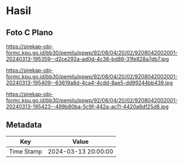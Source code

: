 # Hasil

## Foto C Plano

https://sirekap-obj-formc.kpu.go.id/bb30/pemilu/ppwp/92/08/04/20/02/9208042002001-20240313-195359--d2ce292a-ad0d-4c38-bd86-31fe828a7db7.jpg

https://sirekap-obj-formc.kpu.go.id/bb30/pemilu/ppwp/92/08/04/20/02/9208042002001-20240313-195409--63619a8d-4ca4-4cdd-8ae5-dd99244bb439.jpg

https://sirekap-obj-formc.kpu.go.id/bb30/pemilu/ppwp/92/08/04/20/02/9208042002001-20240313-195423--499b80ba-5c9f-442a-ac11-4420a6df25d8.jpg


## Metadata

| Key        | Value               |
| ---------- | ------------------- |
| Time Stamp | 2024-03-13 20:00:00 |



